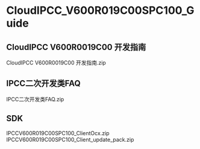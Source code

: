 # CloudIPCC_V600R019C00SPC100_Guide
## CloudIPCC V600R0019C00 开发指南   
CloudIPCC V600R0019C00 开发指南.zip
## IPCC二次开发类FAQ    
IPCC二次开发类FAQ.zip
## SDK
IPCCV600R019C00SPC100_ClientOcx.zip    
IPCCV600R019C00SPC100_Client_update_pack.zip
